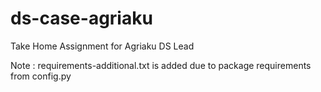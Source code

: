 # ds-case-agriaku
Take Home Assignment for Agriaku DS Lead


Note : requirements-additional.txt is added due to package requirements from config.py
